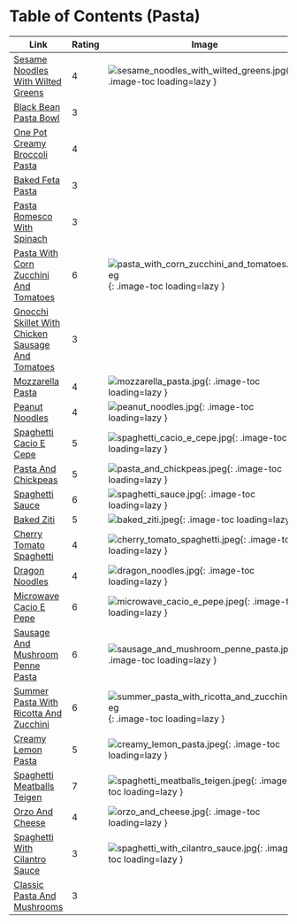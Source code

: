 # Table of Contents (Pasta)

| Link | Rating | Image |
| -- | -- | -- |
| [Sesame Noodles With Wilted Greens](../sesame_noodles_with_wilted_greens) | 4 | ![sesame_noodles_with_wilted_greens.jpg](./sesame_noodles_with_wilted_greens.jpg){: .image-toc loading=lazy } |
| [Black Bean Pasta Bowl](../black_bean_pasta_bowl) | 3 | <!-- TODO: Capture image --> |
| [One Pot Creamy Broccoli Pasta](../one_pot_creamy_broccoli_pasta) | 4 | <!-- TODO: Capture image --> |
| [Baked Feta Pasta](../baked_feta_pasta) | 3 | <!-- TODO: Capture image --> |
| [Pasta Romesco With Spinach](../pasta_romesco_with_spinach) | 3 | <!-- TODO: Capture image --> |
| [Pasta With Corn Zucchini And Tomatoes](../pasta_with_corn_zucchini_and_tomatoes) | 6 | ![pasta_with_corn_zucchini_and_tomatoes.jpeg](./pasta_with_corn_zucchini_and_tomatoes.jpeg){: .image-toc loading=lazy } |
| [Gnocchi Skillet With Chicken Sausage And Tomatoes](../gnocchi_skillet_with_chicken_sausage_and_tomatoes) | 3 | <!-- TODO: Capture image --> |
| [Mozzarella Pasta](../mozzarella_pasta) | 4 | ![mozzarella_pasta.jpg](./mozzarella_pasta.jpg){: .image-toc loading=lazy } |
| [Peanut Noodles](../peanut_noodles) | 4 | ![peanut_noodles.jpg](./peanut_noodles.jpg){: .image-toc loading=lazy } |
| [Spaghetti Cacio E Cepe](../spaghetti_cacio_e_cepe) | 5 | ![spaghetti_cacio_e_cepe.jpg](./spaghetti_cacio_e_cepe.jpg){: .image-toc loading=lazy } |
| [Pasta And Chickpeas](../pasta_and_chickpeas) | 5 | ![pasta_and_chickpeas.jpeg](./pasta_and_chickpeas.jpeg){: .image-toc loading=lazy } |
| [Spaghetti Sauce](../spaghetti_sauce) | 6 | ![spaghetti_sauce.jpg](./spaghetti_sauce.jpg){: .image-toc loading=lazy } |
| [Baked Ziti](../baked_ziti) | 5 | ![baked_ziti.jpeg](./baked_ziti.jpeg){: .image-toc loading=lazy } |
| [Cherry Tomato Spaghetti](../cherry_tomato_spaghetti) | 4 | ![cherry_tomato_spaghetti.jpeg](./cherry_tomato_spaghetti.jpeg){: .image-toc loading=lazy } |
| [Dragon Noodles](../dragon_noodles) | 4 | ![dragon_noodles.jpg](./dragon_noodles.jpg){: .image-toc loading=lazy } |
| [Microwave Cacio E Pepe](../microwave_cacio_e_pepe) | 6 | ![microwave_cacio_e_pepe.jpeg](./microwave_cacio_e_pepe.jpeg){: .image-toc loading=lazy } |
| [Sausage And Mushroom Penne Pasta](../sausage_and_mushroom_penne_pasta) | 6 | ![sausage_and_mushroom_penne_pasta.jpg](./sausage_and_mushroom_penne_pasta.jpg){: .image-toc loading=lazy } |
| [Summer Pasta With Ricotta And Zucchini](../summer_pasta_with_ricotta_and_zucchini) | 6 | ![summer_pasta_with_ricotta_and_zucchini.jpeg](./summer_pasta_with_ricotta_and_zucchini.jpeg){: .image-toc loading=lazy } |
| [Creamy Lemon Pasta](../creamy_lemon_pasta) | 5 | ![creamy_lemon_pasta.jpeg](./creamy_lemon_pasta.jpeg){: .image-toc loading=lazy } |
| [Spaghetti Meatballs Teigen](../spaghetti_meatballs_teigen) | 7 | ![spaghetti_meatballs_teigen.jpeg](./spaghetti_meatballs_teigen.jpeg){: .image-toc loading=lazy } |
| [Orzo And Cheese](../orzo_and_cheese) | 4 | ![orzo_and_cheese.jpg](./orzo_and_cheese.jpg){: .image-toc loading=lazy } |
| [Spaghetti With Cilantro Sauce](../spaghetti_with_cilantro_sauce) | 3 | ![spaghetti_with_cilantro_sauce.jpg](./spaghetti_with_cilantro_sauce.jpg){: .image-toc loading=lazy } |
| [Classic Pasta And Mushrooms](../classic_pasta_and_mushrooms) | 3 | <!-- TODO: Capture image --> |
